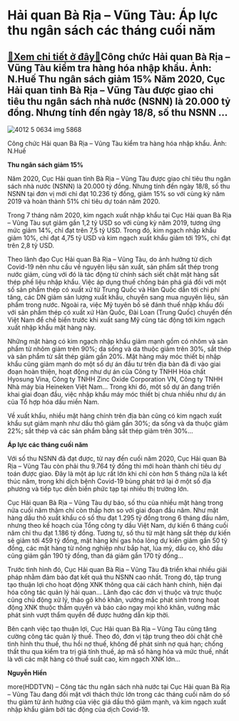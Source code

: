 Hải quan Bà Rịa – Vũng Tàu: Áp lực thu ngân sách các tháng cuối năm
===================================================================

[:gift:Xem chi tiết ở đây:gift:](https://hddtvn.com/hai-quan-ba-ria-vung-tau-ap-luc-thu-ngan-sach-cac-thang-cuoi-nam/)Công chức Hải quan Bà Rịa – Vũng Tàu kiểm tra hàng hóa nhập khẩu. Ảnh: N.Huế Thu ngân sách giảm 15% Năm 2020, Cục Hải quan tỉnh Bà Rịa – Vũng Tàu được giao chỉ tiêu thu ngân sách nhà nước (NSNN) là 20.000 tỷ đồng. Nhưng tính đến ngày 18/8, số thu NSNN …
-------------------------------------------------------------------------------------------------------------------------------------------------------------------------------------------------------------------------------------------------------------





![4012 5 0634 img 5868](https://haiquanonline.com.vn/stores/news_dataimages/anhnd/082020/24/18/in_article/4012_5-0634_IMG_5868.jpg?rt=20200825085412 "Công chức Hải quan Bà Rịa - Vũng Tàu kiểm tra hàng hóa nhập khẩu. 	Ảnh: N.Huế")


Công chức Hải quan Bà Rịa – Vũng Tàu kiểm tra hàng hóa nhập khẩu. Ảnh: N.Huế



**Thu ngân sách giảm 15%**


Năm 2020, Cục Hải quan tỉnh Bà Rịa – Vũng Tàu được giao chỉ tiêu thu ngân sách nhà nước (NSNN) là 20.000 tỷ đồng. Nhưng tính đến ngày 18/8, số thu NSNN tại đơn vị mới chỉ đạt 10.236 tỷ đồng, giảm 15% so với cùng kỳ năm 2019 và hoàn thành 51% chỉ tiêu dự toán năm 2020.


Trong 7 tháng năm 2020, kim ngạch xuất nhập khẩu tại Cục Hải quan Bà Rịa – Vũng Tàu sụt giảm gần 1,2 tỷ USD so với cùng kỳ năm 2019, tương ứng mức giảm 14%, chỉ đạt trên 7,5 tỷ USD. Trong đó, kim ngạch nhập khẩu giảm 10%, chỉ đạt 4,75 tỷ USD và kim ngạch xuất khẩu giảm tới 19%, chỉ đạt trên 2,8 tỷ USD.


Theo lãnh đạo Cục Hải quan Bà Rịa – Vũng Tàu, do ảnh hưởng từ dịch Covid-19 nên nhu cầu về nguyên liệu sản xuất, sản phẩm sắt thép trong nước giảm, cùng với đó là tác động từ chính sách siết chặt mặt hàng sắt thép phế liệu nhập khẩu. Việc áp dụng thuế chống bán phá giá đối với một số sản phẩm thép có xuất xứ từ Trung Quốc và Hàn Quốc dẫn tới chi phí tăng, các DN giảm sản lượng xuất khẩu, chuyển sang mua nguyên liệu, sản phẩm trong nước. Ngoài ra, việc Mỹ tuyên bố sẽ đánh thuế nhập khẩu đối với sản phẩm thép có xuất xứ Hàn Quốc, Đài Loan (Trung Quốc) chuyển đến Việt Nam để chế biến trước khi xuất sang Mỹ cũng tác động tới kim ngạch xuất nhập khẩu mặt hàng này.


Những mặt hàng có kim ngạch nhập khẩu giảm mạnh gồm có nhôm và sản phẩm từ nhôm giảm trên 90%; da sống và da thuộc giảm trên 30%, sắt thép và sản phẩm từ sắt thép giảm gần 20%. Mặt hàng máy móc thiết bị nhập khẩu cũng giảm mạnh do một số dự án đầu tư trên địa bàn đã đi vào giai đoạn hoàn thiện, hoạt động như dự án của Công ty TNHH Hóa chất Hyosung Vina, Công ty TNHH Zinc Oxide Corporation VN, Công ty TNHH Nhà máy bia Heineken Việt Nam… Trong khi đó, một số dự án đang triển khai giai đoạn đầu, việc nhập khẩu máy móc thiết bị chưa nhiều như dự án của Tổ hợp hóa dầu miền Nam.


Về xuất khẩu, nhiều mặt hàng chính trên địa bàn cũng có kim ngạch xuất khẩu sụt giảm mạnh như dầu thô giảm gần 30%; da sống và da thuộc giảm 22%; sắt thép và các sản phẩm bằng sắt thép giảm trên 30%…


**Áp lực các tháng cuối năm**


Với số thu NSNN đã đạt được, từ nay đến cuối năm 2020, Cục Hải quan Bà Rịa – Vũng Tàu còn phải thu 9.764 tỷ đồng thì mới hoàn thành chỉ tiêu dự toán được giao. Đây là một áp lực rất lớn khi chỉ còn hơn 5 tháng nữa là kết thúc năm, trong khi dịch bệnh Covid-19 bùng phát trở lại ở một số địa phương và tiếp tục diễn biến phức tạp tại nhiều thị trường lớn.


Cục Hải quan Bà Rịa – Vũng Tàu dự báo, số thu của nhiều mặt hàng trong nửa cuối năm thậm chí còn thấp hơn so với giai đoạn đầu năm. Như mặt hàng dầu thô xuất khẩu có số thu đạt 1.295 tỷ đồng trong 6 tháng đầu năm, nhưng theo kế hoạch của Tổng công ty dầu Việt Nam, dự kiến 6 tháng cuối năm chỉ thu đạt 1.186 tỷ đồng. Tương tự, số thu từ mặt hàng sắt thép dự kiến sẽ giảm tới 459 tỷ đồng, mặt hàng khí gas hóa lỏng dự kiến giảm gần 50 tỷ đồng, các mặt hàng từ nông nghiệp như bắp hạt, lúa mỳ, dầu cọ, khô dầu cũng giảm gần 190 tỷ đồng, than đá giảm gần 170 tỷ đồng…


Trước tình hình đó, Cục Hải quan Bà Rịa – Vũng Tàu đã triển khai nhiều giải pháp nhằm đảm bảo đạt kết quả thu NSNN cao nhất. Trong đó, tập trung tạo thuận lợi cho hoạt động XNK thông qua cải cách hành chính, hiện đại hóa công tác quản lý hải quan… Lãnh đạo các đơn vị thuộc và trực thuộc cũng chủ động xử lý, tháo gõ khó khăn, vướng mắc phát sinh trong hoạt động XNK thuộc thẩm quyền và báo cáo ngay mọi khó khăn, vướng mắc phát sinh vượt thẩm quyền để được hướng dẫn kịp thời.


Bên cạnh việc tạo thuận lợi, Cục Hải quan Bà Rịa – Vũng Tàu cũng tăng cường công tác quản lý thuế. Theo đó, đơn vị tập trung theo dõi chặt chẽ tình hình thu thuế, thu hồi nợ thuế, không để phát sinh nợ quá hạn; chống thất thu qua kiểm tra trị giá tính thuế, áp mã số hàng hóa và mức thuế, nhất là với các mặt hàng có thuế suất cao, kim ngạch XNK lớn…




**Nguyễn Hiền**



more(HDDTVN) – Công tác thu ngân sách nhà nước tại Cục Hải quan Bà Rịa – Vũng Tàu đang đối mặt với thách thức lớn trong các tháng cuối năm do số thu giảm từ ảnh hưởng của việc giá dầu thô giảm mạnh, và kim ngạch xuất nhập khẩu giảm bởi tác động của dịch Covid-19.

